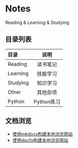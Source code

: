# Notes

Reading &amp; Learning &amp; Studying

## 目录列表

| 目录     |    说明    |
| :------- | :--------: |
| Reading  |  读书笔记  |
| Learning |  技能学习  |
| Studying |  知识学习  |
| Other    |  其他杂项  |
| Python   | Python练习 |

## 文档浏览

- [使用mkdocs构建本地浏览网站](./Notes/Learning/Languages/MarkDown本地浏览.md)
- [使用docfx构建本地浏览网站](./Notes/Learning/Languages/MarkDown本地浏览.md)